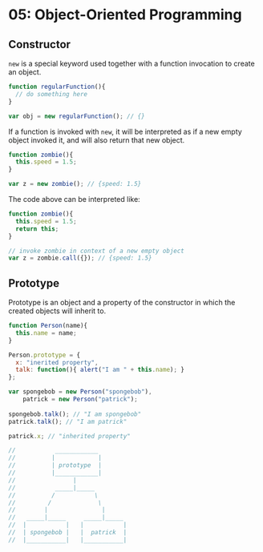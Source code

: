 # 05: Object-Oriented Programming

## Constructor

`new` is a special keyword used together with a function invocation to create an object.

```js
function regularFunction(){
  // do something here
}

var obj = new regularFunction(); // {}
```

If a function is invoked with `new`, it will be interpreted as if a new empty object invoked it, and will also return that new object.

```js
function zombie(){
  this.speed = 1.5;
}

var z = new zombie(); // {speed: 1.5}
```

The code above can be interpreted like:

```js
function zombie(){
  this.speed = 1.5;
  return this;
}

// invoke zombie in context of a new empty object
var z = zombie.call({}); // {speed: 1.5}
```

## Prototype

Prototype is an object and a property of the constructor in which the created objects will inherit to.

```js
function Person(name){
  this.name = name;
}

Person.prototype = {
  x: "inerited property",
  talk: function(){ alert("I am " + this.name); }
};

var spongebob = new Person("spongebob"),
    patrick = new Person("patrick");
    
spongebob.talk(); // "I am spongebob"
patrick.talk(); // "I am patrick"

patrick.x; // "inherited property"
```

```js
//           ____________
//          |            |
//          | prototype  |
//          |____________|
//                |
//           _____|_____ 
//          /           \
//         /             \
//        |               |
//   _____|_____     _____|_____
//  |           |   |           |
//  | spongebob |   |  patrick  |
//  |___________|   |___________|
```
